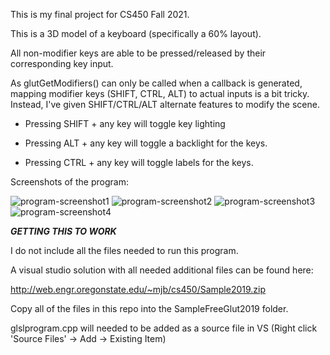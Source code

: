 This is my final project for CS450 Fall 2021.

This is a 3D model of a keyboard (specifically a 60% layout).

All non-modifier keys are able to be pressed/released by their corresponding key input.

As glutGetModifiers() can only be called when a callback is generated, mapping modifier keys (SHIFT, CTRL, ALT) 
to actual inputs is a bit tricky. Instead, I've given SHIFT/CTRL/ALT alternate features to modify the scene.

- Pressing SHIFT + any key will toggle key lighting

- Pressing ALT + any key will toggle a backlight for the keys.

- Pressing CTRL + any key will toggle labels for the keys.

Screenshots of the program:

![program-screenshot1](https://cdn.discordapp.com/attachments/330167370159226891/917987536327049226/unknown.png?raw=true "Program Screenshot")
![program-screenshot2](https://cdn.discordapp.com/attachments/330167370159226891/917987613091201114/unknown.png?raw=true " ")
![program-screenshot3](https://cdn.discordapp.com/attachments/330167370159226891/917987667898163210/unknown.png?raw=true " ")
![program-screenshot4](https://cdn.discordapp.com/attachments/330167370159226891/917987746096742430/unknown.png?raw=true " ")

***GETTING THIS TO WORK***

I do not include all the files needed to run this program.

A visual studio solution with all needed additional files can be found here:

http://web.engr.oregonstate.edu/~mjb/cs450/Sample2019.zip

Copy all of the files in this repo into the SampleFreeGlut2019 folder.

glslprogram.cpp will needed to be added as a source file in VS
(Right click 'Source Files' -> Add -> Existing Item)
